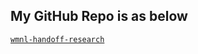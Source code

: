 ## My GitHub Repo is as below

[`wmnl-handoff-research`](https://github.com/Jackbedford0428/wmnl-handoff-research)